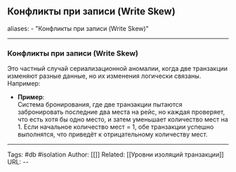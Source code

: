 ## Конфликты при записи (Write Skew)
aliases: 
	- "Конфликты при записи (Write Skew)"

---

### **Конфликты при записи (Write Skew)**

Это частный случай сериализационной аномалии, когда две транзакции изменяют разные данные, но их изменения логически связаны. Например:

- **Пример**:  
    Система бронирования, где две транзакции пытаются забронировать последние два места на рейс, но каждая проверяет, что есть хотя бы одно место, и затем уменьшает количество мест на 1. Если начальное количество мест = 1, обе транзакции успешно выполнятся, что приведёт к отрицательному количеству мест.

---
Tags: #db #isolation
Author: [[]]
Related: [[Уровни изоляций транзакции]]
URL: -- 